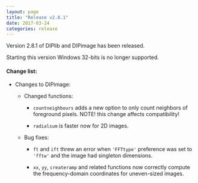 ```yaml
---
layout: page
title: "Release v2.8.1"
date: 2017-03-24
categories: release
---
```


Version 2.8.1 of DIPlib and DIPimage has been released.

Starting this version Windows 32-bits is no longer supported.

<h4>Change list:</h4>

- Changes to DIPimage:

    - Changed functions:

        - `countneighbours` adds a new option to only count neighbors of foreground pixels.
        NOTE! this change affects compatibility!

        - `radialsum` is faster now for 2D images.

    - Bug fixes:

        - `ft` and `ift` threw an error when `'FFTtype'` preference was set to `'fftw'` and the image had
        singleton dimensions.

        - `xx`, `yy`, `createramp` and related functions now correctly compute the frequency-domain coordinates
        for uneven-sized images.
